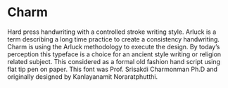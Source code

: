# Charm
Hard press handwriting with a controlled stroke writing style. Arluck is a term describing a long time practice to create a consistency handwriting. Charm is using the Arluck methodology to execute the design. By today’s perception this typeface is a choice for an ancient style writing or religion related subject. This considered as a formal old fashion hand script using flat tip pen on paper. This font was Prof. Srisakdi Charmonman Ph.D and originally designed by Kanlayanamit Noraratphutthi.
